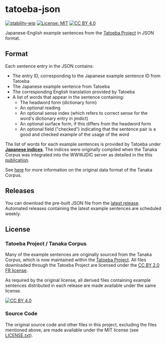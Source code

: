 # tatoeba-json

[![stability-wip](https://img.shields.io/badge/stability-wip-lightgrey.svg)](https://github.com/mkenney/software-guides/blob/master/STABILITY-BADGES.md#work-in-progress)
[![License: MIT](https://img.shields.io/badge/License-MIT-yellow.svg)](https://opensource.org/licenses/MIT) 
[![CC BY 4.0][cc-by-shield]][cc-by] 

Japanese-English example sentences from the [Tatoeba Project](https://tatoeba.org/en/downloads) in JSON format.

## Format

Each sentence entry in the JSON contains:
* The entry ID, corresponding to the Japanese example sentence ID from Tatoeba
* The Japanese example sentence from Tatoeba
* The corresponding English translation provided by Tatoeba
* A list of words that appear in the sentence containing:
  * The headword form (dictionary form)
  * An optional reading
  * An optional sense index (which refers to correct sense for the word's dictionary entry in jmdict)
  * An optional surface form, if this differs from the headword form
  * An optional field ("checked") indicating that the sentence pair is a good and checked example of the usage of the word
 
The list of words for each example sentences is provided by Tatoeba under  [<b>Japanese indices</b>](https://tatoeba.org/en/downloads).  The indices were originally compiled when the Tanaka Corpus was integrated into the WWWJDIC server as detailed in the this [publication](https://www.edrdg.org/~jwb/paperdir/dicexamples.html).

See [here](https://dict.longdo.com/about/hintcontents/tanakacorpus.html) for more information on the original data format of the Tanaka Corpus.

## Releases

You can download the pre-built JSON file from the [latest release](https://github.com/mwhirls/tanaka-corpus-json/releases/latest).  Automated releases containing the latest example sentences are scheduled weekly.

## License

### Tatoeba Project / Tanaka Corpus

Many of the example sentences are originally sourced from the Tanaka Corpus, which is now maintained within the [Tatoeba Project](https://tatoeba.org/en/downloads).  All files downloaded through the Tatoeba Project are licensed under the [CC BY 2.0 FR license][cc-by].

As required by the original license, all derived files containing example sentences distributed in each release are made available under the same license.

[![CC BY 4.0][cc-by-image]][cc-by]

[cc-by]: https://creativecommons.org/licenses/by/2.0/fr/deed.en
[cc-by-image]: https://i.creativecommons.org/l/by/4.0/88x31.png
[cc-by-shield]: https://img.shields.io/badge/License-CC%20BY%204.0-lightgrey.svg

### Source Code
The original source code and other files in this project, excluding the files mentioned above, are made available under the MIT license (see [LICENSE.txt](LICENSE.txt)).
